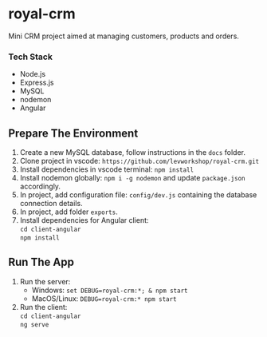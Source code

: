 # royal-crm

Mini CRM project aimed at managing customers, products and orders.

### Tech Stack
* Node.js
* Express.js
* MySQL
* nodemon
* Angular

## Prepare The Environment
1. Create a new MySQL database, follow instructions in the `docs` folder.
2. Clone project in vscode: `https://github.com/levworkshop/royal-crm.git`
3. Install dependencies in vscode terminal: `npm install`
4. Install nodemon globally: `npm i -g nodemon` and update `package.json` accordingly.
5. In project, add configuration file: `config/dev.js` containing the database connection details.
6. In project, add folder `exports`.
7. Install dependencies for Angular client:   
`cd client-angular`  
`npm install`

## Run The App
1. Run the server:
    * Windows: `set DEBUG=royal-crm:*; & npm start`
    * MacOS/Linux: `DEBUG=royal-crm:* npm start`
2. Run the client:  
`cd client-angular`  
`ng serve`
